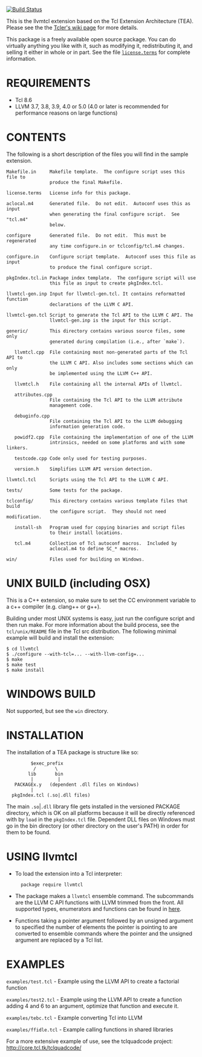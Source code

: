 [![Build Status](https://travis-ci.org/dkfellows/llvmtcl.svg?branch=master)](https://travis-ci.org/dkfellows/llvmtcl)

This is the llvmtcl extension based on the Tcl Extension Architecture (TEA).
Please see the the [Tcler's wiki page](http://wiki.tcl.tk/26308)
for more details.

This package is a freely available open source package.  You can do virtually
anything you like with it, such as modifying it, redistributing it, and selling
it either in whole or in part.  See the file [`license.terms`](./license.terms) for complete
information.

REQUIREMENTS
============

* Tcl 8.6
* LLVM 3.7, 3.8, 3.9, 4.0 or 5.0 (4.0 or later is recommended for performance reasons on large functions)

CONTENTS
========

The following is a short description of the files you will find in
the sample extension.

    Makefile.in     Makefile template.  The configure script uses this file to
                    produce the final Makefile.
    
    license.terms   License info for this package.
    
    aclocal.m4      Generated file.  Do not edit.  Autoconf uses this as input
                    when generating the final configure script.  See "tcl.m4"
                    below.
    
    configure       Generated file.  Do not edit.  This must be regenerated
                    any time configure.in or tclconfig/tcl.m4 changes.
    
    configure.in    Configure script template.  Autoconf uses this file as input
                    to produce the final configure script.
    
    pkgIndex.tcl.in Package index template.  The configure script will use
                    this file as input to create pkgIndex.tcl.
    
    llvmtcl-gen.inp Input for llvmtcl-gen.tcl. It contains reformatted function
                    declarations of the LLVM C API.
    
    llvmtcl-gen.tcl Script to generate the Tcl API to the LLVM C API. The
                    llvmtcl-gen.inp is the input for this script.
    
    generic/        This directory contains various source files, some only
                    generated during compilation (i.e., after `make`).

       llvmtcl.cpp  File containing most non-generated parts of the Tcl API to
                    the LLVM C API. Also includes some sections which can only
                    be implemented using the LLVM C++ API.

       llvmtcl.h    File containing all the internal APIs of llvmtcl.

       attributes.cpp
                    File containing the Tcl API to the LLVM attribute
                    management code.

       debuginfo.cpp
                    File containing the Tcl API to the LLVM debugging
                    information generation code.

       powidf2.cpp  File containing the implementation of one of the LLVM
                    intrinsics, needed on some platforms and with some linkers.

       testcode.cpp Code only used for testing purposes.

       version.h    Simplifies LLVM API version detection.

    llvmtcl.tcl     Scripts using the Tcl API to the LLVM C API.

    tests/          Some tests for the package.
    
    tclconfig/      This directory contains various template files that build
                    the configure script.  They should not need modification.
    
       install-sh   Program used for copying binaries and script files
                    to their install locations.
    
       tcl.m4       Collection of Tcl autoconf macros.  Included by
                    aclocal.m4 to define SC_* macros.
    
    win/            Files used for building on Windows.

UNIX BUILD (including OSX)
==========================

This is a C++ extension, so make sure to set the CC environment variable to a
c++ compiler (e.g. clang++ or g++).

Building under most UNIX systems is easy, just run the configure script
and then run make. For more information about the build process, see
the `tcl/unix/README` file in the Tcl src distribution. The following minimal
example will build and install the extension:

    $ cd llvmtcl
    $ ./configure --with-tcl=... --with-llvm-config=...
    $ make
    $ make test
    $ make install

WINDOWS BUILD
=============

Not supported, but see the `win` directory.

INSTALLATION
============

The installation of a TEA package is structure like so:

             $exec_prefix
              /       \
            lib       bin
             |         |
       PACKAGEx.y   (dependent .dll files on Windows)
             |
      pkgIndex.tcl (.so|.dll files)

The main `.so`|`.dll` library file gets installed in the versioned PACKAGE
directory, which is OK on all platforms because it will be directly
referenced with by `load` in the `pkgIndex.tcl` file.  Dependent DLL files on
Windows must go in the bin directory (or other directory on the user's
PATH) in order for them to be found.

USING llvmtcl
=============

* To load the extension into a Tcl interpreter:

        package require llvmtcl

* The package makes a `llvmtcl` ensemble command. The subcommands are the LLVM C
  API functions with LLVM trimmed from the front. All supported types,
  enumerators and functions can be found in [here](http://github.com/jdc8/llvmtcl/blob/master/llvmtcl-gen.inp).

* Functions taking a pointer argument followed by an unsigned argument to
  specified the number of elements the pointer is pointing to are converted to
  ensemble commands where the pointer and the unsigned argument are replaced by
  a Tcl list.

EXAMPLES
========

`examples/test.tcl` - Example using the LLVM API to create a factorial function

`examples/test2.tcl` - Example using the LLVM API to create a function adding 4 and 6 to an argument, optimize that function and execute it.

`examples/tebc.tcl` - Example converting Tcl into LLVM

`examples/ffidle.tcl` - Example calling functions in shared libraries

For a more extensive example of use, see the tclquadcode project: http://core.tcl.tk/tclquadcode/
